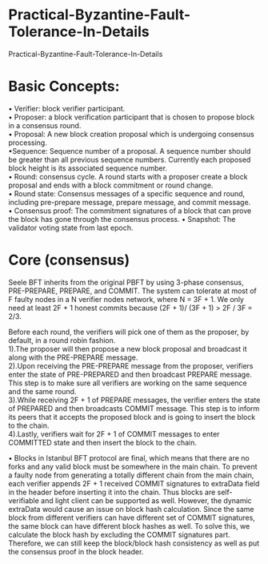 # Practical-Byzantine-Fault-Tolerance-In-Details
Practical-Byzantine-Fault-Tolerance-In-Details

<h1>Basic Concepts:</h1>

• Verifier: block verifier participant.<br/>
• Proposer: a block verification participant that is chosen to propose block in a consensus round.<br/>
• Proposal: A new block creation proposal which is undergoing consensus processing.<br/>
•Sequence: Sequence number of a proposal. A sequence number should be greater than all previous sequence numbers. Currently each proposed block height is its associated sequence number.<br/>
• Round: consensus cycle. A round starts with a proposer create a block proposal and ends with a block commitment or round change.<br/>
•	Round state: Consensus messages of a specific sequence and round, including pre-prepare message, prepare message, and commit message.<br/>
•	Consensus proof: The commitment signatures of a block that can prove the block has gone through the consensus process.
•	Snapshot: The validator voting state from last epoch.<br/>


<h1>Core (consensus)</h1>

Seele BFT inherits from the original PBFT by using 3-phase consensus, PRE-PREPARE, PREPARE, and COMMIT. The system can tolerate at most of F faulty nodes in a N verifier nodes network, where N = 3F + 1. We only need at least 2F + 1 honest commits because (2F + 1)/ (3F + 1) > 2F / 3F = 2/3. <br/>

Before each round, the verifiers will pick one of them as the proposer, by default, in a round robin fashion. <br/>
                        1).The proposer will then propose a new block proposal and broadcast it along with the PRE-PREPARE message.<br/>
                        2).Upon receiving the PRE-PREPARE message from the proposer, verifiers enter the state of PRE-PREPARED and then broadcast PREPARE message. This step is to make sure all verifiers are working on the same sequence and the same round.<br/>
                        3).While receiving 2F + 1 of PREPARE messages, the verifier enters the state of PREPARED and then broadcasts COMMIT message. This step is to inform its peers that it accepts the proposed block and is going to insert the block to the chain.<br/>
                        4).Lastly, verifiers wait for 2F + 1 of COMMIT messages to enter COMMITTED state and then insert the block to the chain.<br/>

 • Blocks in Istanbul BFT protocol are final, which means that there are no forks and any valid block must be somewhere in the main chain. To prevent a faulty node from generating a totally different chain from the main chain, each verifier appends 2F + 1 received COMMIT signatures to extraData field in the header before inserting it into the chain. Thus blocks are self-verifiable and light client can be supported as well. However, the dynamic extraData would cause an issue on block hash calculation. Since the same block from different verifiers can have different set of COMMIT signatures, the same block can have different block hashes as well. To solve this, we calculate the block hash by excluding the COMMIT signatures part. Therefore, we can still keep the block/block hash consistency as well as put the consensus proof in the block header.<br/>

